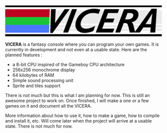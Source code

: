 ![Vicera Logo](https://github.com/h34ting4ppliance/vicera/raw/master/vicera.png)

**VICERA** is a fantasy console where you can program your own games. It is currently in development and not even at a usable state. Here are the planned features :

   - a 8-bit CPU inspired of the Gameboy CPU architecture
   - 256x256 monochrome display
   - 64 kilobytes of RAM
   - Simple sound processing unit
   - Sprite and tiles support

There is not much but this is what I am planning for now. This is still an awesome project to work on. Once finished, I will make a one or a few games on it and document all the VICERA.

More information about how to use it, how to make a game, how to compile and install it, etc. Will come later when the project will arrive at a usable state. There is not much for now.
